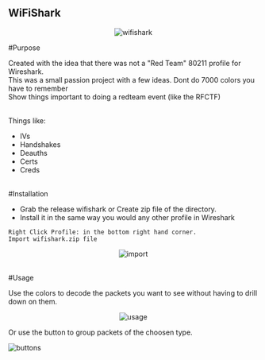 ## WiFiShark
<p align="center">
  <img src="https://github.com/m1ddl3w4r3/wifishark/assets/49599953/1d6d7004-aa07-49ef-8946-d4fe9d9ac34d.jpg" alt="wifishark"/>
</p>

#Purpose 

Created with the idea that there was not a "Red Team" 80211 profile for Wireshark. \
This was a small passion project with a few ideas. Dont do 7000 colors you have to remember \
Show things important to doing a redteam event (like the RFCTF)

\
Things like:

 - IVs
 - Handshakes
 - Deauths
 - Certs
 - Creds


\
#Installation

 - Grab the release wifishark or Create zip file of the directory.
 - Install it in the same way you would any other profile in Wireshark

```
Right Click Profile: in the bottom right hand corner.
Import wifishark.zip file
```

<p align="center">
  <img src="https://github.com/m1ddl3w4r3/wifishark/assets/49599953/25a13406-f586-4c06-a46f-adc68a4b7ea7.jpg" alt="import"/>
</p>


\
#Usage

Use the colors to decode the packets you want to see without having to drill down on them.

<p align="center">
  <img src="https://github.com/m1ddl3w4r3/wifishark/assets/49599953/8717d838-71f6-4a16-9ca5-885f3abe0bbd.jpg" alt="usage"/>
</p>

Or use the button to group packets of the choosen type.
<p>
  <img src="https://github.com/m1ddl3w4r3/wifishark/assets/49599953/bc92b1f4-4909-4c24-ad75-590643801c0e" alt="buttons"/>

</p>
